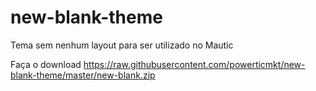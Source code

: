 # new-blank-theme

Tema sem nenhum layout para ser utilizado no Mautic

Faça o download https://raw.githubusercontent.com/powerticmkt/new-blank-theme/master/new-blank.zip
